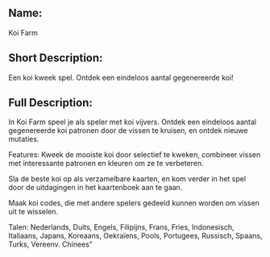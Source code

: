 ## Name:
Koi Farm

## Short Description:
Een koi kweek spel. Ontdek een eindeloos aantal gegenereerde koi!

## Full Description:
In Koi Farm speel je als speler met koi vijvers. Ontdek een eindeloos aantal gegenereerde koi patronen door de vissen te kruisen, en ontdek nieuwe mutaties.

Features:
Kweek de mooiste koi door selectief te kweken, combineer vissen met interessante patronen en kleuren om ze te verbeteren.

Sla de beste koi op als verzamelbare kaarten, en kom verder in het spel door de uitdagingen in het kaartenboek aan te gaan.

Maak koi codes, die met andere spelers gedeeld kunnen worden om vissen uit te wisselen.


Talen:
Nederlands, Duits, Engels, Filipijns, Frans, Fries, Indonesisch, Italiaans, Japans, Koreaans, Oekraïens, Pools, Portugees, Russisch, Spaans, Turks, Vereenv. Chinees"
  
